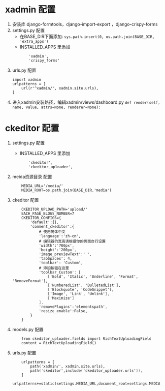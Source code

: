 # xadmin 配置
1. 安装库 django-formtools，django-import-export ，django-crispy-forms
2. settings.py 配置
   - 在BASE_DIR下面添加: 
   		`sys.path.insert(0, os.path.join(BASE_DIR, 'extra_apps')`
   - INSTALLED_APPS 里添加
   		```
			'xadmin',
		    'crispy_forms'	
		```
3. urls.py 配置
	```
	import xadmin
	urlpatterns = [
	    url(r'^xadmin/', xadmin.site.urls),
	]
	```
4. 进入xadmin安装路径，编辑xadmin/views/dashboard.py 
	`def render(self, name, value, attrs=None, renderer=None):`


# ckeditor 配置
1. settings.py 配置
   - INSTALLED_APPS 里添加
   		```
			'ckeditor',
    		'ckeditor_uploader',	
		```
2. meida资源目录 配置

	```
		MEDIA_URL='/media/'
		MEDIA_ROOT=os.path.join(BASE_DIR,'media')
	```
3. ckeditor 配置
	```
		CKEDITOR_UPLOAD_PATH='upload/'
		EACH_PAGE_BLOGS_NUMBER=7
		CKEDITOR_CONFIGS={
		    'default':{},
		    'comment_ckeditor':{
		        # 使用简体中文
		        'language':'zh-cn',
		        # 编辑器的宽高请根据你的页面自行设置
		        'width':'700px',
		        'height':'200px',
		        'image_previewText':' ',
		        'tabSpaces': 4,
		        'toolbar': 'Custom',
		        # 添加按钮在这里
		        'toolbar_Custom': [
		            ['Bold', 'Italic', 'Underline', 'Format', 'RemoveFormat'],
		            ['NumberedList', 'BulletedList'],
		            ['Blockquote', 'CodeSnippet'],
		            ['Image', 'Link', 'Unlink'],
		            ['Maximize']
		        ],
		        'removePlugins':'elementspath',
		        'resize_enable':False,
		    }
		}
	```
4. models.py 配置
	```
		from ckeditor_uploader.fields import RichTextUploadingField
		content = RichTextUploadingField()
	```
5. urls.py 配置
	```
		urlpatterns = [
		    path('xadmin/', xadmin.site.urls),
		    path('ckeditor',include('ckeditor_uploader.urls')),
		]
		urlpatterns+=static(settings.MEDIA_URL,document_root=settings.MEDIA_ROOT)
	```
